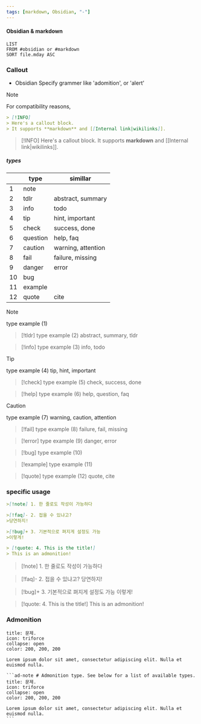 ```yaml
---
tags: [markdown, Obsidian, "-"]
---
```


#### Obsidian & markdown
```dataview
LIST
FROM #obsidian or #markdown  
SORT file.mday ASC
```


### Callout

- Obsidian Specify grammer like 'adomition', or 'alert'

> [!NOTE]
> For compatibility reasons, 

```markdown
> [!INFO]
> Here's a callout block.
> It supports **markdown** and [[Internal link|wikilinks]].
```

> [!INFO]
> Here's a callout block.
> It supports **markdown** and [[Internal link|wikilinks]].


##### types
|     | type     | simillar           |
| --- | -------- | ------------------ |
|  1   | note     |                    |
|  2   | tdlr     | abstract, summary  |
|  3   | info     | todo               |
|  4   | tip      | hint, important    |
|  5   | check    | success, done      |
|  6   | question | help, faq          |
|  7   | caution  | warning, attention |
|  8   | fail     | failure, missing   |
|  9   | danger   | error              |
|  10   | bug      |                    |
|  11   | example  |                    |
|  12   | quote    | cite               |
 
>[!note]
>type example (1)

>[!tldr]
>type example (2)
>abstract, summary, tldr

>[!info]
>type example (3)
>info, todo

>[!tip]
>type example (4)
>tip, hint, important

>[!check]
>type example (5)
>check, success, done

>[!help]
>type example (6)
>help, question, faq

>[!caution]
>type example (7)
>warning, caution, attention

>[!fail]
>type example (8)
>failure, fail, missing

>[!error]
>type example (9)
>danger, error

>[!bug]
>type example (10)

>[!example]
>type example (11)

>[!quote]
>type example (12)
>quote, cite


### specific usage
```markdown
>[!note] 1. 한 줄로도 작성이 가능하다

>[!faq]- 2. 접을 수 있냐고?
>당연하지!

>[!bug]+ 3. 기본적으로 펴지게 설정도 가능
>이렇게!

> [!quote: 4. This is the title!] 
> This is an admonition!
```

>[!note] 1. 한 줄로도 작성이 가능하다

>[!faq]- 2. 접을 수 있냐고?
>당연하지!

>[!bug]+ 3. 기본적으로 펴지게 설정도 가능
>이렇게!


> [!quote: 4. This is the title!] 
> This is an admonition!


### Admonition
```ad-note # Admonition type. See below for a list of available types. 
title: 문제. 
icon: triforce 
collapse: open
color: 200, 200, 200

Lorem ipsum dolor sit amet, consectetur adipiscing elit. Nulla et euismod nulla. 
```

````
```ad-note # Admonition type. See below for a list of available types. 
title: 문제. 
icon: triforce 
collapse: open
color: 200, 200, 200

Lorem ipsum dolor sit amet, consectetur adipiscing elit. Nulla et euismod nulla. 
```
````
